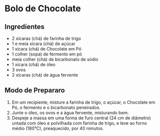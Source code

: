 # Bolo de Chocolate 

## Ingredientes
- 2 xícaras (chá) de farinha de trigo
- 1 e meia xícara (chá) de açúcar
- 1 xícara (chá) de Chocolate em Pó 
- 1 colher (sopa) de fermento em pó
- meia colher (chá) de bicarbonato de sódio
- 1 xícara (chá) de óleo
- 3 ovos
- 2 xícaras (chá) de água fervente

## Modo de Prepararo 
1. Em um recipiente, misture a farinha de trigo, o açúcar, o Chocolate em Pó, o fermento e o bicarbonato peneirados.
2.  Junte o óleo, os ovos e a água fervente, misturando bem.
3. Despeje a massa em uma forma de furo central (24 cm de diâmetro) untada com óleo e polvilhada com farinha de trigo, e leve ao forno médio (180°C), preaquecido, por 40 minutos.